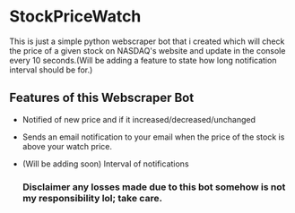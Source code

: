# StockPriceWatch

This is just a simple python webscraper bot that i created which will check the price of a given stock on NASDAQ's website and update in the console every 10 seconds.(Will be adding a feature to state how long notification interval should be for.)

## Features of this Webscraper Bot
- Notified of new price and if it increased/decreased/unchanged
- Sends an email notification to your email when the price of the stock is above your watch price.
- (Will be adding soon) 
  Interval of notifications
  
  
  ### Disclaimer any losses made due to this bot somehow is not my responsibility lol; take care.
